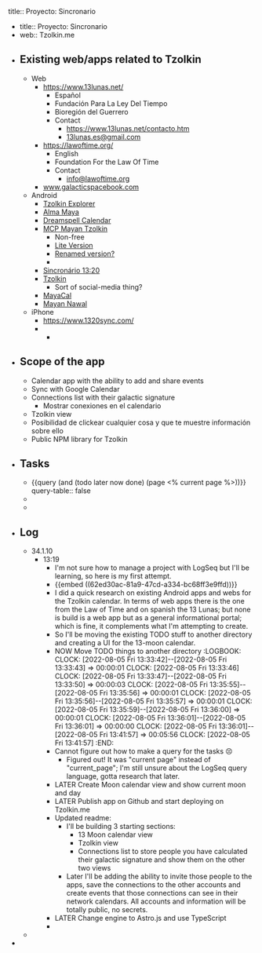 title:: Proyecto: Sincronario

- title:: Proyecto: Sincronario
- web:: Tzolkin.me
- ## Existing web/apps related to Tzolkin
	- Web
		- https://www.13lunas.net/
			- Español
			- Fundación Para La Ley Del Tiempo
			- Bioregión del Guerrero
			- Contact
				- https://www.13lunas.net/contacto.htm
				- 13lunas.es@gmail.com
		- https://lawoftime.org/
			- English
			- Foundation For the Law Of Time
			- Contact
				- info@lawoftime.org
		- www.galacticspacebook.com
	- Android
		- [Tzolkin Explorer](https://play.google.com/store/apps/details?id=com.tlt.tzolkin)
		- [Alma Maya](https://play.google.com/store/apps/details?id=alma.maya)
		- [Dreamspell Calendar](https://play.google.com/store/apps/details?id=net.anotherworld.maya)
		- [MCP Mayan Tzolkin](https://play.google.com/store/apps/details?id=air.tzolkin)
			- Non-free
			- [Lite Version](https://play.google.com/store/apps/details?id=air.com.lucitainc.MCPTzolkinLite)
			- [Renamed version?](https://play.google.com/store/apps/details?id=air.com.lucitainc.TzolkinMaya)
			-
		- [Sincronário 13:20](https://play.google.com/store/apps/details?id=com.tzolkin.sincronario1320)
		- [Tzolkin](https://play.google.com/store/apps/details?id=social.plah.tzolkin)
			- Sort of social-media thing?
		- [MayaCal](https://play.google.com/store/apps/details?id=b4a.mayacal)
		- [Mayan Nawal](https://play.google.com/store/apps/details?id=com.huawei.android.mayannawal)
	- iPhone
		- https://www.1320sync.com/
		-
			-
- ## Scope of the app
	- Calendar app with the ability to add and share events
	- Sync with Google Calendar
	- Connections list with their galactic signature
		- Mostrar conexiones en el calendario
	- Tzolkin view
	- Posibilidad de clickear cualquier cosa y que te muestre información sobre ello
	- Public NPM library for Tzolkin
- ## Tasks
	- {{query (and (todo later now done) (page <% current page %>))}}
	  query-table:: false
	-
	-
- ## Log
	- 34.1.10
		- 13:19
			- I'm not sure how to manage a project with LogSeq but I'll be learning, so here is my first attempt.
			- {{embed ((62ed30ac-81a9-47cd-a334-bc68ff3e9ffd))}}
			- I did a quick research on existing Android apps and webs for the Tzolkin calendar. In terms of web apps there is the one from the Law of Time and on spanish the 13 Lunas; but none is build is a web app but as a general informational portal; which is fine, it complements what I'm attempting to create.
			- So I'll be moving the existing TODO stuff to another directory and creating a UI for the 13-moon calendar.
			- NOW Move TODO things to another directory
			  :LOGBOOK:
			  CLOCK: [2022-08-05 Fri 13:33:42]--[2022-08-05 Fri 13:33:43] =>  00:00:01
			  CLOCK: [2022-08-05 Fri 13:33:46]
			  CLOCK: [2022-08-05 Fri 13:33:47]--[2022-08-05 Fri 13:33:50] =>  00:00:03
			  CLOCK: [2022-08-05 Fri 13:35:55]--[2022-08-05 Fri 13:35:56] =>  00:00:01
			  CLOCK: [2022-08-05 Fri 13:35:56]--[2022-08-05 Fri 13:35:57] =>  00:00:01
			  CLOCK: [2022-08-05 Fri 13:35:59]--[2022-08-05 Fri 13:36:00] =>  00:00:01
			  CLOCK: [2022-08-05 Fri 13:36:01]--[2022-08-05 Fri 13:36:01] =>  00:00:00
			  CLOCK: [2022-08-05 Fri 13:36:01]--[2022-08-05 Fri 13:41:57] =>  00:05:56
			  CLOCK: [2022-08-05 Fri 13:41:57]
			  :END:
			- Cannot figure out how to make a query for the tasks 😣
				- Figured out! It was "current page" instead of "current_page"; I'm still unsure about the LogSeq query language, gotta research that later.
			- LATER Create Moon calendar view and show current moon and day
			- LATER Publish app on Github and start deploying on Tzolkin.me
			- Updated readme:
				- I'll be building 3 starting sections:
					- 13 Moon calendar view
					- Tzolkin view
					- Connections list to store people you have calculated their galactic signature and show them on the other two views
				- Later I'll be adding the ability to invite those people to the apps, save the connections to the other accounts and create events that those connections can see in their network calendars. All accounts and information will be totally public, no secrets.
			- LATER Change engine to Astro.js and use TypeScript
			-
	-
-